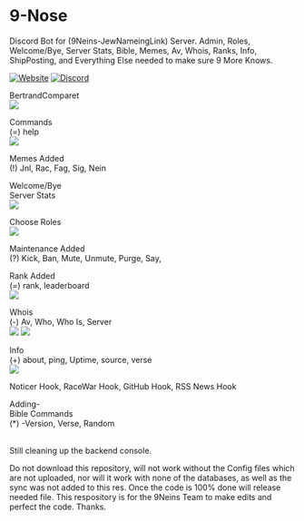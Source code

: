 # 9-Nose

Discord Bot for (9Neins-JewNameingLink) Server. Admin, Roles, Welcome/Bye, Server Stats, Bible, Memes, Av, Whois, Ranks, Info, ShipPosting, and Everything Else needed to make sure 9 More Knows. </br>

<a href="https://www.NineNeins.com" target="_Website"><img alt="Website" src="https://img.shields.io/website?style=for-the-badge&url=https%3A%2F%2Fwww.NineNeins.com"></a> 
<a href="https://discord.gg/fzPdtSx" target="_Discord"><img alt="Discord" src="https://img.shields.io/discord/624890732330876938?style=for-the-badge"></a></br>

BertrandComparet</br>
<img src="https://i.ibb.co/1LtD31f/Comparet.png">

Commands</br>
(=) help </br>
<img src="https://i.ibb.co/xMVhZts/Help.png">

Memes Added </br>
(!) Jnl, Rac, Fag, Sig, Nein </br>

Welcome/Bye </br>
Server Stats </br>
<img src="https://i.ibb.co/NyHHCVY/Server-Stat.png">

Choose Roles </br>
<img src="https://i.ibb.co/g3fdTLc/Roles.png">

Maintenance Added</br>
(?) Kick, Ban, Mute, Unmute, Purge, Say, </br>

Rank Added</br>
(=) rank, leaderboard </br>
<img src="https://i.ibb.co/5RggPN3/Rank.png">

Whois </br>
(-) Av, Who, Who Is, Server </br>
<img src="https://i.ibb.co/XY2RrsZ/AV.png">
<img src="https://i.ibb.co/rxtyGYr/Whois.png">

Info </br>
(+) about, ping, Uptime, source, verse </br>
<img src="https://i.ibb.co/swk3Rrf/Info.png">

Noticer Hook, RaceWar Hook, GitHub Hook, RSS News Hook </br>

Adding-</br>
Bible Commands </br>
(*) -Version, Verse, Random </br> </br>

Still cleaning up the backend console.

Do not download this repository, will not work without the Config files which are not uploaded, nor will it work with none of the databases, as well as the sync was not added to this res. Once the code is 100% done will release needed file. This respository is for the 9Neins Team to make edits and perfect the code. Thanks. 

